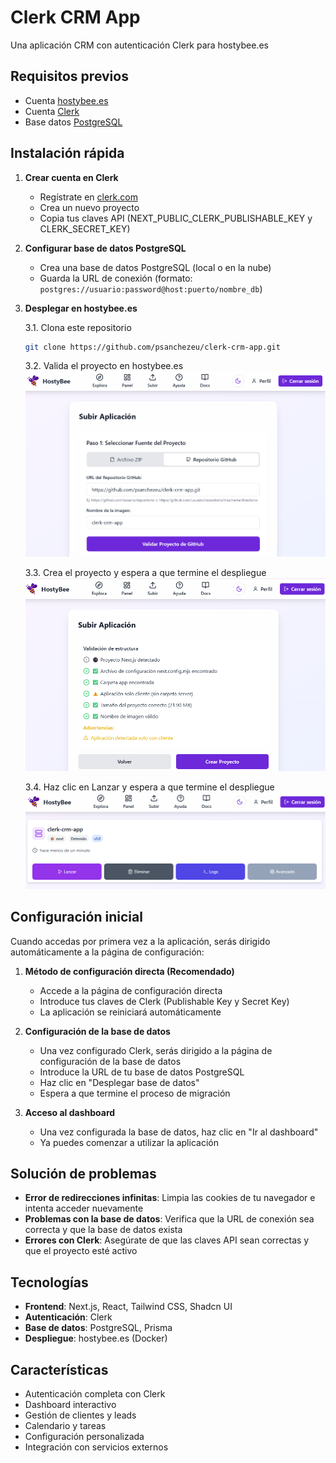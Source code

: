 # Clerk CRM App

Una aplicación CRM con autenticación Clerk para hostybee.es

## Requisitos previos

- Cuenta [hostybee.es](https://hostybee.com/)
- Cuenta [Clerk](https://clerk.com/)
- Base datos [PostgreSQL](https://www.postgresql.org/)

## Instalación rápida

1. **Crear cuenta en Clerk**
   - Regístrate en [clerk.com](https://clerk.com)
   - Crea un nuevo proyecto
   - Copia tus claves API (NEXT_PUBLIC_CLERK_PUBLISHABLE_KEY y CLERK_SECRET_KEY)

2. **Configurar base de datos PostgreSQL**
   - Crea una base de datos PostgreSQL (local o en la nube)
   - Guarda la URL de conexión (formato: `postgres://usuario:password@host:puerto/nombre_db`)

3. **Desplegar en hostybee.es**

   3.1. Clona este repositorio
   ```bash
   git clone https://github.com/psanchezeu/clerk-crm-app.git
   ```

   3.2. Valida el proyecto en hostybee.es
   ![Validar proyecto](image.png)
   
   3.3. Crea el proyecto y espera a que termine el despliegue
   ![Crear proyecto](image-1.png)
   
   3.4. Haz clic en Lanzar y espera a que termine el despliegue
   ![Lanzar proyecto](image-2.png)

## Configuración inicial

Cuando accedas por primera vez a la aplicación, serás dirigido automáticamente a la página de configuración:

1. **Método de configuración directa (Recomendado)**
   - Accede a la página de configuración directa
   - Introduce tus claves de Clerk (Publishable Key y Secret Key)
   - La aplicación se reiniciará automáticamente

2. **Configuración de la base de datos**
   - Una vez configurado Clerk, serás dirigido a la página de configuración de la base de datos
   - Introduce la URL de tu base de datos PostgreSQL
   - Haz clic en "Desplegar base de datos"
   - Espera a que termine el proceso de migración

3. **Acceso al dashboard**
   - Una vez configurada la base de datos, haz clic en "Ir al dashboard"
   - Ya puedes comenzar a utilizar la aplicación

## Solución de problemas

- **Error de redirecciones infinitas**: Limpia las cookies de tu navegador e intenta acceder nuevamente
- **Problemas con la base de datos**: Verifica que la URL de conexión sea correcta y que la base de datos exista
- **Errores con Clerk**: Asegúrate de que las claves API sean correctas y que el proyecto esté activo

## Tecnologías

- **Frontend**: Next.js, React, Tailwind CSS, Shadcn UI
- **Autenticación**: Clerk
- **Base de datos**: PostgreSQL, Prisma
- **Despliegue**: hostybee.es (Docker)

## Características

- Autenticación completa con Clerk
- Dashboard interactivo
- Gestión de clientes y leads
- Calendario y tareas
- Configuración personalizada
- Integración con servicios externos
